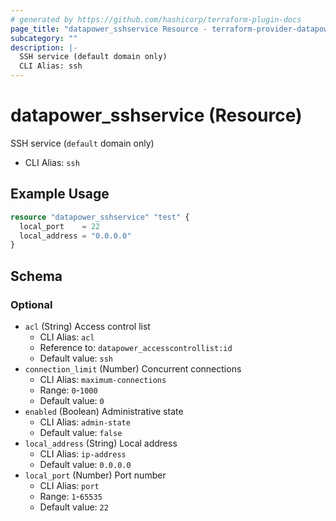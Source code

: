 ```yaml
---
# generated by https://github.com/hashicorp/terraform-plugin-docs
page_title: "datapower_sshservice Resource - terraform-provider-datapower"
subcategory: ""
description: |-
  SSH service (default domain only)
  CLI Alias: ssh
---
```


# datapower_sshservice (Resource)

SSH service (`default` domain only)
  - CLI Alias: `ssh`

## Example Usage

```terraform
resource "datapower_sshservice" "test" {
  local_port    = 22
  local_address = "0.0.0.0"
}
```

<!-- schema generated by tfplugindocs -->
## Schema

### Optional

- `acl` (String) Access control list
  - CLI Alias: `acl`
  - Reference to: `datapower_accesscontrollist:id`
  - Default value: `ssh`
- `connection_limit` (Number) Concurrent connections
  - CLI Alias: `maximum-connections`
  - Range: `0`-`1000`
  - Default value: `0`
- `enabled` (Boolean) Administrative state
  - CLI Alias: `admin-state`
  - Default value: `false`
- `local_address` (String) Local address
  - CLI Alias: `ip-address`
  - Default value: `0.0.0.0`
- `local_port` (Number) Port number
  - CLI Alias: `port`
  - Range: `1`-`65535`
  - Default value: `22`
